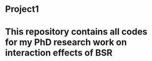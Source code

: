 # Project1
# This repository contains all codes for my PhD research work on interaction effects of BSR
